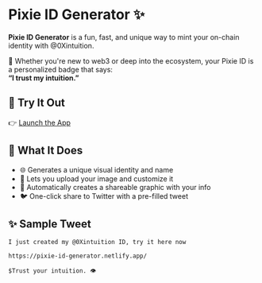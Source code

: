 # Pixie ID Generator ✨

**Pixie ID Generator** is a fun, fast, and unique way to mint your on-chain identity with @0Xintuition.

🎉 Whether you're new to web3 or deep into the ecosystem, your Pixie ID is a personalized badge that says:  
**“I trust my intuition.”**

## 🚀 Try It Out

👉 [Launch the App](https://pixie-id-generator.netlify.app/)

## 🧠 What It Does

- 🌐 Generates a unique visual identity and name  
- 📸 Lets you upload your image and customize it  
- 🧾 Automatically creates a shareable graphic with your info  
- 🐦 One-click share to Twitter with a pre-filled tweet  

## ✨ Sample Tweet

```text
I just created my @0Xintuition ID, try it here now

https://pixie-id-generator.netlify.app/

$Trust your intuition. 👁️
